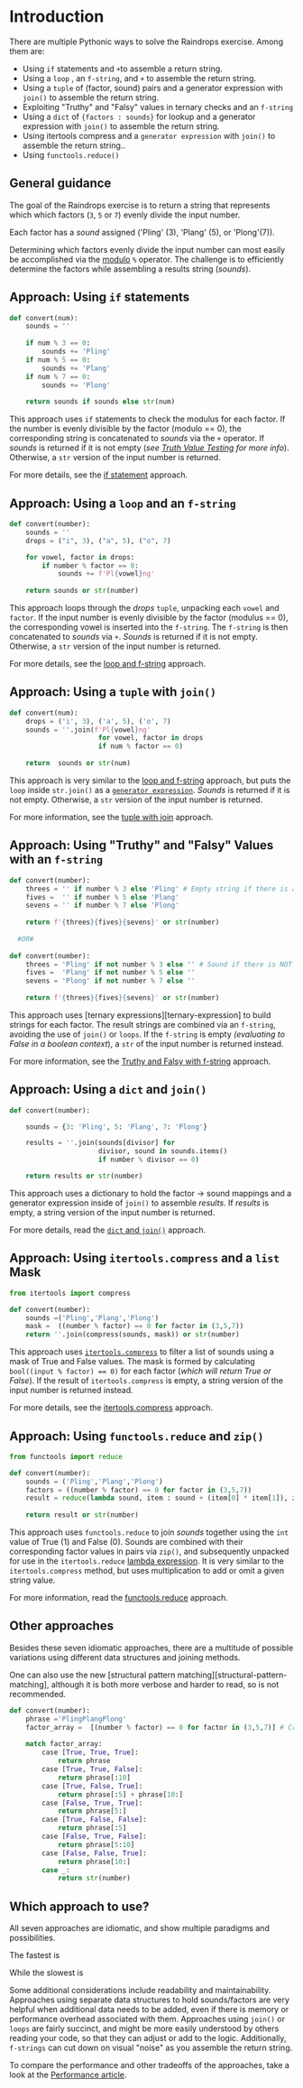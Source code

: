 # Introduction

There are multiple Pythonic ways to solve the Raindrops exercise.
Among them are:

- Using `if` statements and `+`to assemble a return string.
- Using a `loop` , an `f-string`, and  `+` to assemble the return string.
- Using a `tuple` of (factor, sound) pairs and a generator expression with `join()` to assemble the return string.
- Exploiting "Truthy" and "Falsy" values in ternary checks and an `f-string`
- Using a `dict` of `{factors : sounds}` for lookup and a generator expression with `join()` to assemble the return string.
- Using itertools compress and  a `generator expression` with `join()` to assemble the return string..
- Using `functools.reduce()`


## General guidance


The goal of the Raindrops exercise is to return a string that represents which which factors (`3`, `5` or `7`) evenly divide the input number.

Each factor has a _sound_  assigned ('Pling' (3), 'Plang' (5), or 'Plong'(7)).


Determining which factors evenly divide the input number can most easily be accomplished via the [modulo][modulo] `%` operator.
The challenge is to efficiently determine the factors while assembling a results string (_sounds_).


## Approach: Using `if` statements

```python
def convert(num):
    sounds = ''
    
    if num % 3 == 0:
        sounds += 'Pling'
    if num % 5 == 0:
        sounds += 'Plang'
    if num % 7 == 0:
        sounds += 'Plong'
        
    return sounds if sounds else str(num)

```

This approach uses `if` statements to check the modulus for each factor.
If the number is evenly divisible by the factor (modulo == 0), the corresponding string is concatenated to  _sounds_ via the `+` operator.
If _sounds_ is returned if it is not empty (_see [Truth Value Testing][truth-value-testing] for more info_).  Otherwise, a `str` version of the input number is returned.

For more details, see the [if statement][approach-if-statements] approach.


## Approach: Using a `loop` and an  `f-string`

```python
def convert(number):
    sounds = ''
    drops = ("i", 3), ("a", 5), ("o", 7)

    for vowel, factor in drops:
        if number % factor == 0:
            sounds += f'Pl{vowel}ng'
    
    return sounds or str(number)
```


This approach loops through the _drops_ `tuple`, unpacking each `vowel` and `factor`.
If the input number is evenly divisible by the factor (modulus == 0), the corresponding vowel is inserted into the `f-string`.
The `f-string` is then concatenated to _sounds_ via `+`.
 _Sounds_ is returned if it is not empty.
 Otherwise, a `str` version of the input number is returned.

For more details, see the [loop and f-string][approach-loop-and-fstring] approach.


## Approach: Using a `tuple` with `join()`

```python
def convert(num):
    drops = ('i', 3), ('a', 5), ('o', 7)
    sounds = ''.join(f'Pl{vowel}ng'
                      for vowel, factor in drops
                      if num % factor == 0)
    
    return  sounds or str(num)
```


This approach is very similar to the  [loop and f-string][approach-loop-and-fstring] approach, but puts the `loop` inside `str.join()` as a [`generator expression`][generator-expression].
_Sounds_ is returned if it is not empty.
 Otherwise, a `str` version of the input number is returned.

For more information, see the [tuple with join][approach-tuple-with-join]  approach.



## Approach: Using "Truthy" and "Falsy" Values with an `f-string`

```python
def convert(number):
    threes = '' if number % 3 else 'Pling' # Empty string if there is a remainder
    fives =  '' if number % 5 else 'Plang'
    sevens = '' if number % 7 else 'Plong'
    
    return f'{threes}{fives}{sevens}' or str(number)
  
  #OR#
  
def convert(number):
    threes = 'Pling' if not number % 3 else '' # Sound if there is NOT a remainder
    fives =  'Plang' if not number % 5 else ''
    sevens = 'Plong' if not number % 7 else ''
    
    return f'{threes}{fives}{sevens}' or str(number)
```

This approach uses [ternary expressions][ternary-expression] to build strings for each factor.
The result strings are combined via an `f-string`, avoiding the use of `join()` or `loops`.
If the `f-string` is empty _(evaluating to False in a boolean context_), a `str` of the input number is returned instead.

For more information, see the [Truthy and Falsy with f-string][approach-truthy-and-falsey-with-fstring]  approach.




## Approach: Using a `dict` and `join()`

```python
def convert(number):

    sounds = {3: 'Pling', 5: 'Plang', 7: 'Plong'}

    results = ''.join(sounds[divisor] for 
                      divisor, sound in sounds.items()
                      if number % divisor == 0)

    return results or str(number)
```


This approach uses a dictionary to hold the factor -> sound mappings and a generator expression inside of `join()` to assemble _results_.
If _results_ is empty, a string version of the input number is returned.

For more details, read the [`dict` and `join()`][approach-dict-and-join]  approach.


## Approach:  Using `itertools.compress` and a `list` Mask

```python
from itertools import compress

def convert(number):
    sounds =('Pling','Plang','Plong')
    mask =  ((number % factor) == 0 for factor in (3,5,7))
    return ''.join(compress(sounds, mask)) or str(number)

```


This approach uses [`itertools.compress`][itertools-compress] to filter a list of sounds using a mask of True and False values.
The mask is formed by calculating `bool((input % factor) == 0)` for each factor (_which will return True or False_).
If the result of `itertools.compress` is empty, a string version of the input number is returned instead.

For more details, see the [itertools.compress][approach-itertools-compress] approach.


## Approach: Using `functools.reduce` and `zip()`

```python
from functools import reduce

def convert(number):
    sounds = ('Pling','Plang','Plong')
    factors = ((number % factor) == 0 for factor in (3,5,7))
    result = reduce(lambda sound, item : sound + (item[0] * item[1]), zip(sounds, factors), '')
    
    return result or str(number)
```

This approach uses `functools.reduce` to join _sounds_ together using  the `int` value of True (1) and False (0).
Sounds are combined with their corresponding factor values in pairs via `zip()`, and subsequently unpacked for use in the `itertools.reduce` [lambda expression][lambda].
It is very similar to the `itertools.compress` method, but uses multiplication to add or omit a given string value.

For more information, read the [functools.reduce][approach-functools-reduce] approach.



## Other approaches

Besides these seven idiomatic approaches, there are a multitude of possible variations using different data structures and joining methods.

One can also use the new [structural pattern matching][structural-pattern-matching], although it is both more verbose and harder to read, so is not recommended.


```python
def convert(number):
    phrase ='PlingPlangPlong'
    factor_array =  [(number % factor) == 0 for factor in (3,5,7)] # Creates a list of True and False
    
    match factor_array:
        case [True, True, True]:
            return phrase
        case [True, True, False]:
            return phrase[:10]
        case [True, False, True]:
            return phrase[:5] + phrase[10:]
        case [False, True, True]:
            return phrase[5:]
        case [True, False, False]:
            return phrase[:5]
        case [False, True, False]:
            return phrase[5:10]
        case [False, False, True]:
            return phrase[10:]
        case _:
            return str(number)
```



## Which approach to use?

All seven approaches are idiomatic, and show multiple paradigms and possibilities.

The fastest is

While the slowest is

Some additional considerations include readability and maintainability.
Approaches using separate data structures to hold sounds/factors are very helpful when additional data needs to be added, even if there is memory or performance overhead associated with them.
Approaches using `join()` or `loops` are fairly succinct, and might be more easily understood by others reading your code,  so that they can adjust or add to the logic.
Additionally, `f-strings` can cut down on visual "noise" as you assemble the return string.


To compare the performance and other tradeoffs of the approaches, take a look at the [Performance article][article-performance].

[ approach-dict-and-join ]:  https://exercism.org/tracks/python/exercises/raindrops/approaches/dict-and-join
[ approach-tuple-with-join ]:   https://exercism.org/tracks/python/exercises/raindrops/approaches/tuple-with-join
[approach-functools-reduce]:  https://exercism.org/tracks/python/exercises/raindrops/approaches/functools-reduce
[approach-if-statements]:  https://exercism.org/tracks/python/exercises/raindrops/approaches/if-statements
[approach-itertools-compress]:  https://exercism.org/tracks/python/exercises/raindrops/approaches/itertools-compress
[approach-loop-and-fstring]: https://exercism.org/tracks/python/exercises/raindrops/approaches/loop-and-fstring
[approach-truthy-and-falsey-with-fstring]:   https://exercism.org/tracks/python/exercises/raindrops/approaches/truthy-and-falsey-with-fstring
[article-performance]: ttps://exercism.org/tracks/python/exercises/raindrops/articles/performance
[generator-expression]: https://peps.python.org/pep-0289/
[itertools-compress]: https://docs.python.org/3/library/itertools.html#itertools.compress
[lambda]: https://dbader.org/blog/python-lambda-functions
[modulo]: https://www.freecodecamp.org/news/the-python-modulo-operator-what-does-the-symbol-mean-in-python-solved/
[truth-value-testing]: https://docs.python.org/3/library/stdtypes.html#truth-value-testing
